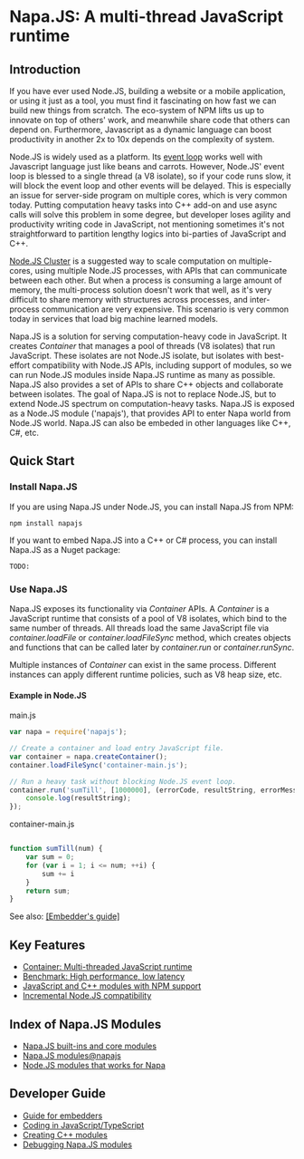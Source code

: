 # Napa.JS: A multi-thread JavaScript runtime

## Introduction
If you have ever used Node.JS, building a website or a mobile application, or using it just as a tool, you must find it fascinating on how fast we can build new things from scratch. The eco-system of NPM lifts us up to innovate on top of others' work, and meanwhile share code that others can depend on. Furthermore, Javascript as a dynamic language can boost productivity in another 2x to 10x depends on the complexity of system.

Node.JS is widely used as a platform. Its [event loop](https://nodesource.com/blog/understanding-the-nodejs-event-loop/) works well with Javascript language just like beans and carrots. 
However, Node.JS' event loop is blessed to a single thread (a V8 isolate), so if your code runs slow, it will block the event loop and other events will be delayed. This is especially an issue for server-side program on multiple cores, which is very common today. Putting computation heavy tasks into C++ add-on and use async calls will solve this problem in some degree, but developer loses agility and productivity writing code in JavaScript, not mentioning sometimes it's not straightforward to partition lengthy logics into bi-parties of JavaScript and C++. 

[Node.JS Cluster](https://nodejs.org/api/cluster.html) is a suggested way to scale computation on multiple-cores, using multiple Node.JS processes, with APIs that can communicate between each other. But when a process is consuming a large amount of memory, the multi-process solution doesn't work that well, as it's very difficult to share memory with structures across processes, and inter-process communication are very expensive. This scenario is very common today in services that load big machine learned models.

Napa.JS is a solution for serving computation-heavy code in JavaScript. It creates *Container* that manages a pool of threads (V8 isolates) that run JavaScript. These isolates are not Node.JS isolate, but isolates with best-effort compatibility with Node.JS APIs, including support of modules, so we can run Node.JS modules inside Napa.JS runtime as many as possible. Napa.JS also provides a set of APIs to share C++ objects and collaborate between isolates. The goal of Napa.JS is not to replace Node.JS, but to extend Node.JS spectrum on computation-heavy tasks. Napa.JS is exposed as a Node.JS module ('napajs'), that provides API to enter Napa world from Node.JS world. Napa.JS can also be embeded in other languages like C++, C#, etc.

## Quick Start
### Install Napa.JS
If you are using Napa.JS under Node.JS, you can install Napa.JS from NPM:
```
npm install napajs
```

If you want to embed Napa.JS into a C++ or C# process, you can install Napa.JS as a Nuget package:
```
TODO:
```

### Use Napa.JS
Napa.JS exposes its functionality via *Container* APIs. A *Container* is a JavaScript runtime that consists of a pool of V8 isolates, which bind to the same number of threads. All threads load the same JavaScript file via *container.loadFile* or *container.loadFileSync* method, which creates objects and functions that can be called later by *container.run* or *container.runSync*. 

Multiple instances of *Container* can exist in the same process. Different instances can apply different runtime policies, such as V8 heap size, etc.

#### Example in Node.JS

main.js
```js
var napa = require('napajs');

// Create a container and load entry JavaScript file.
var container = napa.createContainer();
container.loadFileSync('container-main.js');

// Run a heavy task without blocking Node.JS event loop.
container.run('sumTill', [1000000], (errorCode, resultString, errorMessage) => {
    console.log(resultString);
});

```

container-main.js
```js

function sumTill(num) {
    var sum = 0;
    for (var i = 1; i <= num; ++i) {
        sum += i
    }
    return sum;
}
```

See also: [[Embedder's guide]](./guide/embedders.md)


## Key Features
- [Container: Multi-threaded JavaScript runtime](./core/container.md)
- [Benchmark: High performance, low latency](./benchmarks/index.md)
- [JavaScript and C++ modules with NPM support](./core/module-system.md) 
- [Incremental Node.JS compatibility](./core/node-compatibility.md)

## Index of Napa.JS Modules
- [Napa.JS built-ins and core modules](./core/built-ins-and-core-modules.md)
- [Napa.JS modules@napajs](./modules/napa-module-index.md)
- [Node.JS modules that works for Napa](./modules/node-module-index.md)

## Developer Guide
- [Guide for embedders](./guide/embedders.md)
- [Coding in JavaScript/TypeScript](./guide/coding.md)
- [Creating C++ modules](./guide/building-cpp-addons.md)
- [Debugging Napa.JS modules](./guide/debugging.md)

